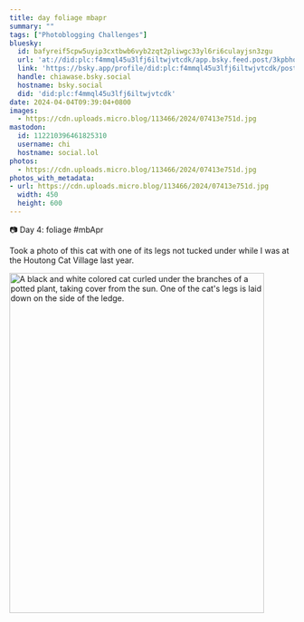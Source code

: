 ```yaml
---
title: day foliage mbapr
summary: ""
tags: ["Photoblogging Challenges"]
bluesky:
  id: bafyreif5cpw5uyip3cxtbwb6vyb2zqt2pliwgc33yl6ri6culayjsn3zgu
  url: 'at://did:plc:f4mmql45u3lfj6iltwjvtcdk/app.bsky.feed.post/3kpbhonbntm2p'
  link: 'https://bsky.app/profile/did:plc:f4mmql45u3lfj6iltwjvtcdk/post/3kpbhonbntm2p'
  handle: chiawase.bsky.social
  hostname: bsky.social
  did: 'did:plc:f4mmql45u3lfj6iltwjvtcdk'
date: 2024-04-04T09:39:04+0800
images:
  - https://cdn.uploads.micro.blog/113466/2024/07413e751d.jpg
mastodon:
  id: 112210396461825310
  username: chi
  hostname: social.lol
photos:
  - https://cdn.uploads.micro.blog/113466/2024/07413e751d.jpg
photos_with_metadata:
- url: https://cdn.uploads.micro.blog/113466/2024/07413e751d.jpg
  width: 450
  height: 600
---
```


📷 Day 4: foliage #mbApr

Took a photo of this cat with one of its legs not tucked under while I was at the Houtong Cat Village last year.

<img src="uploads/2024/07413e751d.jpg" width="450" height="600" alt="A black and white colored cat curled under the branches of a potted plant, taking cover from the sun. One of the cat's legs is laid down on the side of the ledge.">
